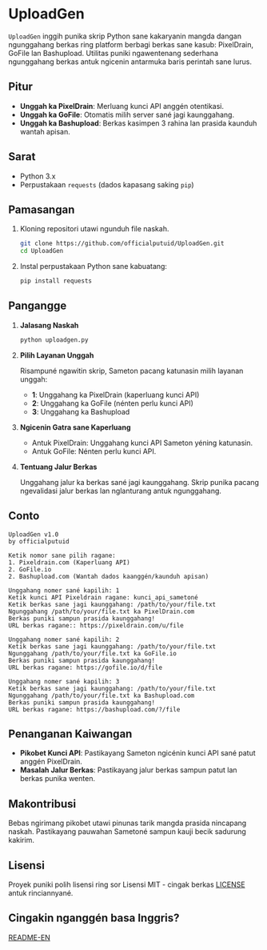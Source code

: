 # UploadGen

`UploadGen` inggih punika skrip Python sane kakaryanin mangda dangan ngunggahang berkas ring platform berbagi berkas sane kasub: PixelDrain, GoFile lan Bashupload. Utilitas puniki ngawentenang sederhana ngunggahang berkas antuk ngicenin antarmuka baris perintah sane lurus.

## Pitur

- **Unggah ka PixelDrain**: Merluang kunci API anggén otentikasi.
- **Unggah ka GoFile**: Otomatis milih server sané jagi kaunggahang.
- **Unggah ka Bashupload**: Berkas kasimpen 3 rahina lan prasida kaunduh wantah apisan.

## Sarat

- Python 3.x
- Perpustakaan `requests` (dados kapasang saking `pip`)

## Pamasangan

1. Kloning repositori utawi ngunduh file naskah.

   ```bash
   git clone https://github.com/officialputuid/UploadGen.git
   cd UploadGen
   ```

2. Instal perpustakaan Python sane kabuatang:

   ```bash
   pip install requests
   ```

## Pangangge

1. **Jalasang Naskah**

   ```bash
   python uploadgen.py
   ```

2. **Pilih Layanan Unggah**

   Risampuné ngawitin skrip, Sameton pacang katunasin milih layanan unggah:

   - **1**: Unggahang ka PixelDrain (kaperluang kunci API)
   - **2**: Unggahang ka GoFile (nénten perlu kunci API)
   - **3**: Unggahang ka Bashupload

3. **Ngicenin Gatra sane Kaperluang**

   - Antuk PixelDrain: Unggahang kunci API Sameton yéning katunasin.
   - Antuk GoFile: Nénten perlu kunci API.

4. **Tentuang Jalur Berkas**

   Unggahang jalur ka berkas sané jagi kaunggahang. Skrip punika pacang ngevalidasi jalur berkas lan nglanturang antuk ngunggahang.

## Conto

```
UploadGen v1.0
by officialputuid

Ketik nomor sane pilih ragane:
1. Pixeldrain.com (Kaperluang API)
2. GoFile.io
2. Bashupload.com (Wantah dados kaanggén/kaunduh apisan)

Unggahang nomer sané kapilih: 1
Ketik kunci API Pixeldrain ragane: kunci_api_sametoné
Ketik berkas sane jagi kaunggahang: /path/to/your/file.txt
Ngunggahang /path/to/your/file.txt ka PixelDrain.com
Berkas puniki sampun prasida kaunggahang!
URL berkas ragane:: https://pixeldrain.com/u/file

Unggahang nomer sané kapilih: 2
Ketik berkas sane jagi kaunggahang: /path/to/your/file.txt
Ngunggahang /path/to/your/file.txt ka GoFile.io
Berkas puniki sampun prasida kaunggahang!
URL berkas ragane: https://gofile.io/d/file

Unggahang nomer sané kapilih: 3
Ketik berkas sane jagi kaunggahang: /path/to/your/file.txt
Ngunggahang /path/to/your/file.txt ka Bashupload.com
Berkas puniki sampun prasida kaunggahang!
URL berkas ragane: https://bashupload.com/?/file
```

## Penanganan Kaiwangan

- **Pikobet Kunci API**: Pastikayang Sameton ngicénin kunci API sané patut anggén PixelDrain.
- **Masalah Jalur Berkas**: Pastikayang jalur berkas sampun patut lan berkas punika wenten.

## Makontribusi

Bebas ngirimang pikobet utawi pinunas tarik mangda prasida nincapang naskah. Pastikayang pauwahan Sametoné sampun kauji becik sadurung kakirim.

## Lisensi

Proyek puniki polih lisensi ring sor Lisensi MIT - cingak berkas [LICENSE](LICENSE) antuk rinciannyané.

## Cingakin nganggén basa Inggris?

[README-EN](README-en.md)
